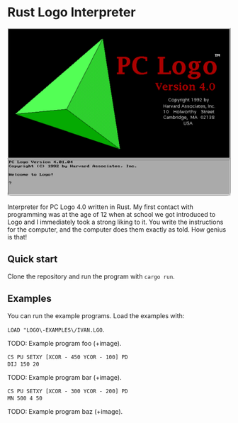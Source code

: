 # Rust Logo Interpreter

<img src="res/logo.png" alt="PC Logo 4.0" width="640"/>

Interpreter for PC Logo 4.0 written in Rust. My first contact with programming was at the age of 12 when at school we got introduced to Logo and I immediately took a strong liking to it. You write the instructions for the computer, and the computer does them exactly as told. How genius is that!

## Quick start

Clone the repository and run the program with `cargo run`.

## Examples

You can run the example programs. Load the examples with:

`LOAD "LOGO\-EXAMPLES\/IVAN.LGO`.

TODO: Example program foo (+image).

```
CS PU SETXY [XCOR - 450 YCOR - 100] PD
DIJ 150 20
```

TODO: Example program bar (+image).

```
CS PU SETXY [XCOR - 300 YCOR - 200] PD
MN 500 4 50
```

TODO: Example program baz (+image).
